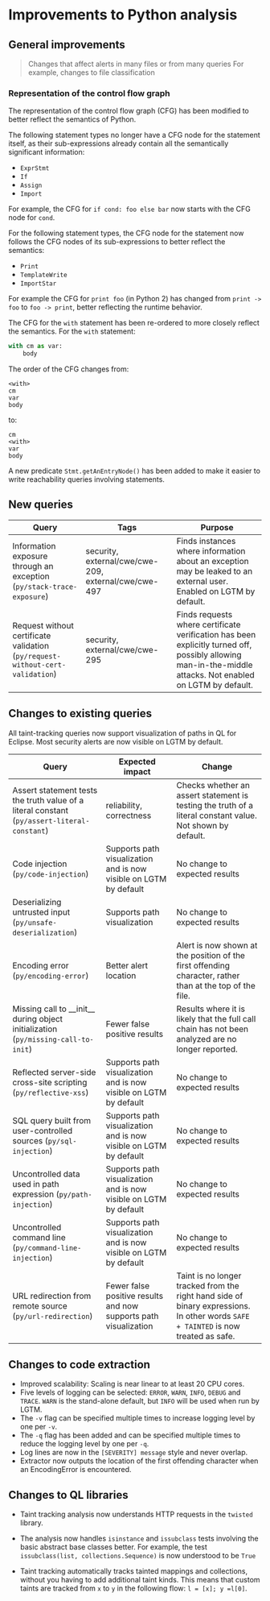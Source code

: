 # Improvements to Python analysis


## General improvements

> Changes that affect alerts in many files or from many queries
> For example, changes to file classification

### Representation of the control flow graph

The representation of the control flow graph (CFG) has been modified to better reflect the semantics of Python.

The following statement types no longer have a CFG node for the statement itself, as their sub-expressions already contain all the
semantically significant information:

* `ExprStmt`
* `If`
* `Assign`
* `Import`

For example, the CFG for `if cond: foo else bar` now starts with the CFG node for `cond`.

For the following statement types, the CFG node for the statement now follows the CFG nodes of its sub-expressions to better reflect the semantics:

* `Print`
* `TemplateWrite`
* `ImportStar`

For example the CFG for `print foo` (in Python 2) has changed from `print -> foo` to `foo -> print`, better reflecting the runtime behavior.


The CFG for the `with` statement has been re-ordered to more closely reflect the semantics.
For the `with` statement:
```python
with cm as var:
    body
```
The order of the CFG changes from:

    <with>
    cm
    var
    body

to:

    cm
    <with>
    var
    body

A new predicate `Stmt.getAnEntryNode()` has been added to make it easier to write reachability queries involving statements.


## New queries

| **Query**                   | **Tags**  | **Purpose**                                                        |
|-----------------------------|-----------|--------------------------------------------------------------------|
| Information exposure through an exception (`py/stack-trace-exposure`) | security, external/cwe/cwe-209, external/cwe/cwe-497 | Finds instances where information about an exception may be leaked to an external user. Enabled on LGTM by default. |
| Request without certificate validation (`py/request-without-cert-validation`) | security, external/cwe/cwe-295 | Finds requests where certificate verification has been explicitly turned off, possibly allowing man-in-the-middle attacks. Not enabled on LGTM by default. |

## Changes to existing queries

All taint-tracking queries now support visualization of paths in QL for Eclipse.
Most security alerts are now visible on LGTM by default.

| **Query**                  | **Expected impact**    | **Change**                                                       |
|----------------------------|------------------------|------------------------------------------------------------------|
| Assert statement tests the truth value of a literal constant (`py/assert-literal-constant`) | reliability, correctness     | Checks whether an assert statement is testing the truth of a literal constant value. Not shown by default. |
| Code injection (`py/code-injection`) | Supports path visualization and is now visible on LGTM by default | No change to expected results |
| Deserializing untrusted input (`py/unsafe-deserialization`) | Supports path visualization | No change to expected results |
| Encoding error (`py/encoding-error`) | Better alert location | Alert is now shown at the position of the first offending character, rather than at the top of the file. |
| Missing call to \_\_init\_\_ during object initialization (`py/missing-call-to-init`) | Fewer false positive results | Results where it is likely that the full call chain has not been analyzed are no longer reported. |
| Reflected server-side cross-site scripting (`py/reflective-xss`) | Supports path visualization and is now visible on LGTM by default | No change to expected results |
| SQL query built from user-controlled sources (`py/sql-injection`) | Supports path visualization and is now visible on LGTM by default | No change to expected results |
| Uncontrolled data used in path expression (`py/path-injection`) | Supports path visualization and is now visible on LGTM by default | No change to expected results |
| Uncontrolled command line (`py/command-line-injection`) | Supports path visualization and is now visible on LGTM by default | No change to expected results |
| URL redirection from remote source (`py/url-redirection`) | Fewer false positive results and now supports path visualization | Taint is no longer tracked from the right hand side of binary expressions. In other words `SAFE + TAINTED` is now treated as safe. |


## Changes to code extraction

* Improved scalability: Scaling is near linear to at least 20 CPU cores.
* Five levels of logging can be selected: `ERROR`, `WARN`, `INFO`, `DEBUG` and `TRACE`. `WARN` is the stand-alone default, but `INFO` will be used when run by LGTM.
* The `-v` flag can be specified multiple times to increase logging level by one per `-v`.
* The `-q` flag has been added and can be specified multiple times to reduce the logging level by one per `-q`.
* Log lines are now in the `[SEVERITY] message` style and never overlap.
* Extractor now outputs the location of the first offending character when an EncodingError is encountered.

## Changes to QL libraries

* Taint tracking analysis now understands HTTP requests in the `twisted` library.

* The analysis now handles `isinstance` and `issubclass` tests involving the basic abstract base classes better. For example, the test `issubclass(list, collections.Sequence)` is now understood to be `True`
* Taint tracking automatically tracks tainted mappings and collections, without you having to add additional taint kinds. This means that custom taints are tracked from `x` to `y` in the following flow: `l = [x]; y =l[0]`.
